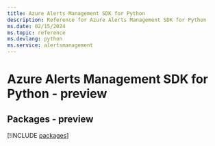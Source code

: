 ```yaml
---
title: Azure Alerts Management SDK for Python
description: Reference for Azure Alerts Management SDK for Python
ms.date: 02/15/2024
ms.topic: reference
ms.devlang: python
ms.service: alertsmanagement
---
```

# Azure Alerts Management SDK for Python - preview
## Packages - preview
[!INCLUDE [packages](alerts-management-index.md)]